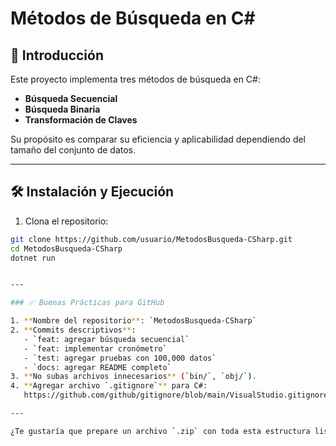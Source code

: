 # Métodos de Búsqueda en C#

## 📌 Introducción

Este proyecto implementa tres métodos de búsqueda en C#:
- **Búsqueda Secuencial**
- **Búsqueda Binaria**
- **Transformación de Claves**

Su propósito es comparar su eficiencia y aplicabilidad dependiendo del tamaño del conjunto de datos.

---

## 🛠 Instalación y Ejecución

1. Clona el repositorio:
```bash
git clone https://github.com/usuario/MetodosBusqueda-CSharp.git
cd MetodosBusqueda-CSharp
dotnet run


---

### ✅ Buenas Prácticas para GitHub

1. **Nombre del repositorio**: `MetodosBusqueda-CSharp`
2. **Commits descriptivos**:
   - `feat: agregar búsqueda secuencial`
   - `feat: implementar cronómetro`
   - `test: agregar pruebas con 100,000 datos`
   - `docs: agregar README completo`
3. **No subas archivos innecesarios** (`bin/`, `obj/`).
4. **Agregar archivo `.gitignore`** para C#:
   https://github.com/github/gitignore/blob/main/VisualStudio.gitignore

---

¿Te gustaría que prepare un archivo `.zip` con toda esta estructura lista para importar a Visual Studio? También puedo ayudarte a subirlo paso a paso a GitHub si lo necesitas.
